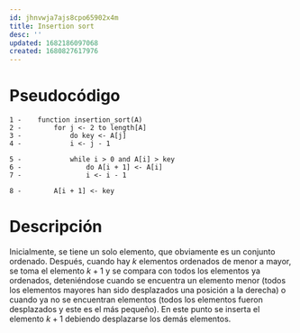 ```yaml
---
id: jhnvwja7ajs8cpo65902x4m
title: Insertion sort
desc: ''
updated: 1682186097068
created: 1680827617976
---
```


# Pseudocódigo

```
1 -    function insertion_sort(A)
2 -        for j <- 2 to length[A]
3 -            do key <- A[j]
4 -            i <- j - 1

5 -            while i > 0 and A[i] > key
6 -                do A[i + 1] <- A[i]
7 -                i <- i - 1

8 -        A[i + 1] <- key
```

# Descripción

Inicialmente, se tiene un solo elemento, que obviamente es un conjunto ordenado. Después, cuando hay $k$ elementos ordenados de menor a mayor, se toma el elemento $k + 1$ y se compara con todos los elementos ya ordenados, deteniéndose cuando se encuentra un elemento menor (todos los elementos mayores han sido desplazados una posición a la derecha) o cuando ya no se encuentran elementos (todos los elementos fueron desplazados y este es el más pequeño). En este punto se inserta el elemento $k + 1$ debiendo desplazarse los demás elementos.